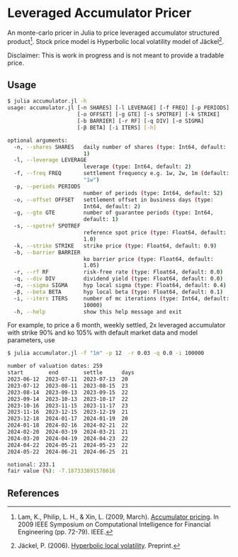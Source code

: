 # Leveraged Accumulator Pricer

An monte-carlo pricer in Julia to price leveraged accumulator structured product[^1]. Stock price model is Hyperbolic local volatility model of Jäckel[^2].

Disclaimer: 
This is work in progress and is not meant to provide a tradable price.

## Usage
```bash
$ julia accumulator.jl -h
usage: accumulator.jl [-n SHARES] [-l LEVERAGE] [-f FREQ] [-p PERIODS]
                      [-o OFFSET] [-g GTE] [-s SPOTREF] [-k STRIKE]
                      [-b BARRIER] [-r RF] [-q DIV] [-σ SIGMA]
                      [-β BETA] [-i ITERS] [-h]

optional arguments:
  -n, --shares SHARES   daily number of shares (type: Int64, default:
                        1)
  -l, --leverage LEVERAGE
                        leverage (type: Int64, default: 2)
  -f, --freq FREQ       settlement frequency e.g. 1w, 2w, 1m (default:
                        "1w")
  -p, --periods PERIODS
                        number of periods (type: Int64, default: 52)
  -o, --offset OFFSET   settlement offset in business days (type:
                        Int64, default: 2)
  -g, --gte GTE         number of guarantee periods (type: Int64,
                        default: 1)
  -s, --spotref SPOTREF
                        reference spot price (type: Float64, default:
                        1.0)
  -k, --strike STRIKE   strike price (type: Float64, default: 0.9)
  -b, --barrier BARRIER
                        ko barrier price (type: Float64, default:
                        1.05)
  -r, --rf RF           risk-free rate (type: Float64, default: 0.0)
  -q, --div DIV         dividend yield (type: Float64, default: 0.0)
  -σ, --sigma SIGMA     hyp local sigma (type: Float64, default: 0.4)
  -β, --beta BETA       hyp local beta (type: Float64, default: 0.1)
  -i, --iters ITERS     number of mc iterations (type: Int64, default:
                        10000)
  -h, --help            show this help message and exit
  ```

For example, to price a 6 month, weekly settled, 2x leveraged accumulator with strike 90% and ko 105% with default market data and model parameters, use

```bash
$ julia accumulator.jl -f "1m" -p 12  -r 0.03 -q 0.0 -i 100000

number of valuation dates: 259
start        end        settle      days
2023-06-12  2023-07-11  2023-07-13  20
2023-07-12  2023-08-11  2023-08-15  23
2023-08-14  2023-09-13  2023-09-15  22
2023-09-14  2023-10-13  2023-10-17  22
2023-10-16  2023-11-15  2023-11-17  23
2023-11-16  2023-12-15  2023-12-19  21
2023-12-18  2024-01-17  2024-01-19  20
2024-01-18  2024-02-16  2024-02-21  22
2024-02-20  2024-03-19  2024-03-21  21
2024-03-20  2024-04-19  2024-04-23  22
2024-04-22  2024-05-21  2024-05-23  22
2024-05-22  2024-06-21  2024-06-25  21

notional: 233.1
fair value (%): -7.187333891578616
```

## References
[^1]: Lam, K., Philip, L. H., & Xin, L. (2009, March). [Accumulator pricing](https://hub.hku.hk/bitstream/10722/132834/2/Content.pdf). In 2009 IEEE Symposium on Computational Intelligence for Financial Engineering (pp. 72-79). IEEE. 
[^2]: Jäckel, P. (2006). [Hyperbolic local volatility](http://www.jaeckel.org/HyperbolicLocalVolatility.pdf). Preprint.
